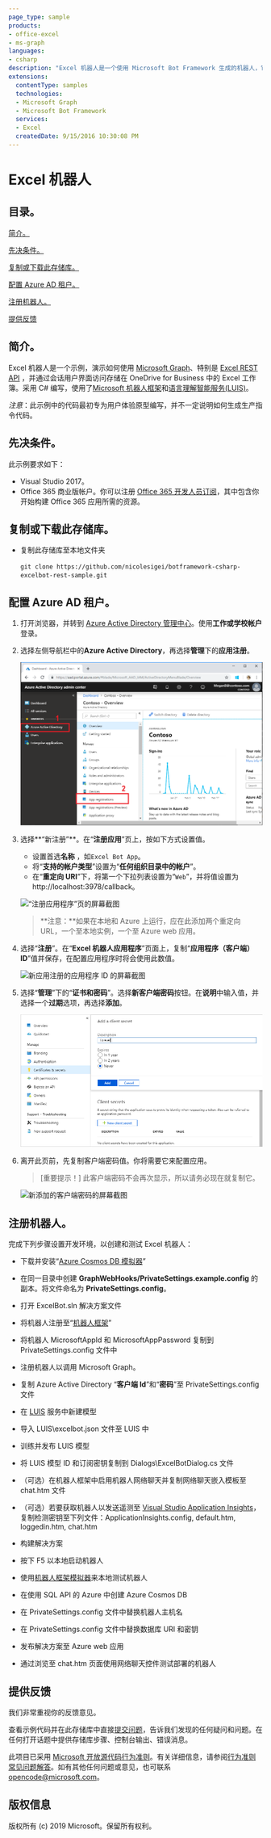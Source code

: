 ```yaml
---
page_type: sample
products:
- office-excel
- ms-graph
languages:
- csharp
description: "Excel 机器人是一个使用 Microsoft Bot Framework 生成的机器人，它演示了如何将 Excel 与 Microsoft Graph API 结合使用"
extensions:
  contentType: samples 
  technologies:
  - Microsoft Graph
  - Microsoft Bot Framework
  services:
  - Excel
  createdDate: 9/15/2016 10:30:08 PM
---
```


# Excel 机器人

## 目录。 ##

[简介。](#introduction)

[先决条件。](#prerequisites)

[复制或下载此存储库。](#Cloning-or-downloading-this-repository)

[配置 Azure AD 租户。](#Configure-your-Azure-AD-tenant)

[注册机器人。](#Register-the-bot)

[提供反馈](#Give-us-your-feedback)

## 简介。
<a name="introduction"></a>
Excel 机器人是一个示例，演示如何使用 [Microsoft Graph](https://graph.microsoft.io)、特别是 [ Excel REST API](https://graph.microsoft.io/en-us/docs/api-reference/v1.0/resources/excel) ，并通过会话用户界面访问存储在 OneDrive for Business 中的 Excel 工作簿。采用 C# 编写，使用了[Microsoft 机器人框架](https://dev.botframework.com/)和[语言理解智能服务(LUIS)](https://www.luis.ai/)。

*注意*：此示例中的代码最初专为用户体验原型编写，并不一定说明如何生成生产指令代码。

## 先决条件。
<a name="prerequisites"></a>

此示例要求如下：  

- Visual Studio 2017。
- Office 365 商业版帐户。你可以注册 [Office 365 开发人员订阅](https://msdn.microsoft.com/en-us/office/office365/howto/setup-development-environment)，其中包含你开始构建 Office 365 应用所需的资源。

## 复制或下载此存储库。
<a name="cloning-downloading-repo"></a>

- 复制此存储库至本地文件夹

    ` git clone https://github.com/nicolesigei/botframework-csharp-excelbot-rest-sample.git `

<a name="configure-azure"></a>
## 配置 Azure AD 租户。

1. 打开浏览器，并转到 [Azure Active Directory 管理中心](https://aad.portal.azure.com)。使用**工作或学校帐户**登录。

1. 选择左侧导航栏中的**Azure Active Directory**，再选择**管理**下的**应用注册**。

    ![“应用注册”的屏幕截图](readme-images/aad-portal-app-registrations.png)

1. 选择**“新注册”**。在“**注册应用**”页上，按如下方式设置值。

    - 设置首选**名称** ，如`Excel Bot App`。
    - 将“**支持的帐户类型**”设置为“**任何组织目录中的帐户**”。
    - 在“**重定向 URI**”下，将第一个下拉列表设置为“`Web`”，并将值设置为 http://localhost:3978/callback。

    ![“注册应用程序”页的屏幕截图](readme-images/aad-register-an-app.PNG)

    > **注意：**如果在本地和 Azure 上运行，应在此添加两个重定向 URL，一个至本地实例，一个至 Azure web 应用。
    
1. 选择“**注册**”。在“**Excel 机器人应用程序**”页面上，复制“**应用程序（客户端）ID**”值并保存，在配置应用程序时将会使用此数值。

    ![新应用注册的应用程序 ID 的屏幕截图](readme-images/aad-application-id.PNG)

1. 选择“**管理**”下的“**证书和密码**”。选择**新客户端密码**按钮。在**说明**中输入值，并选择一个**过期**选项，再选择**添加**。

    ![“添加客户端密码”对话框的屏幕截图](readme-images/aad-new-client-secret.png)

1. 离开此页前，先复制客户端密码值。你将需要它来配置应用。

    > [重要提示！]
    > 此客户端密码不会再次显示，所以请务必现在就复制它。

    ![新添加的客户端密码的屏幕截图](readme-images/aad-copy-client-secret.png)
	<a name = "register-bot"></a>
## 注册机器人。

完成下列步骤设置开发环境，以创建和测试 Excel 机器人：

- 下载并安装“[Azure Cosmos DB 模拟器](https://docs.microsoft.com/en-us/azure/cosmos-db/local-emulator)”

- 在同一目录中创建 **GraphWebHooks/PrivateSettings.example.config** 的副本。将文件命名为 **PrivateSettings.config**。
- 打开 ExcelBot.sln 解决方案文件
- 将机器人注册至“[机器人框架](https://dev.botframework.com/bots/new)”
- 将机器人 MicrosoftAppId 和 MicrosoftAppPassword 复制到 PrivateSettings.config 文件中
- 注册机器人以调用 Microsoft Graph。
- 复制 Azure Active Directory “**客户端 Id**”和“**密码**”至 PrivateSettings.config 文件
- 在 [LUIS](https://www.luis.ai) 服务中新建模型
- 导入 LUIS\\excelbot.json 文件至 LUIS 中
- 训练并发布 LUIS 模型
- 将 LUIS 模型 ID 和订阅密钥复制到 Dialogs\\ExcelBotDialog.cs 文件
- （可选）在机器人框架中启用机器人网络聊天并复制网络聊天嵌入模板至 chat.htm 文件
- （可选）若要获取机器人以发送遥测至 [Visual Studio Application Insights](https://azure.microsoft.com/en-us/services/application-insights/)，复制检测密钥至下列文件：ApplicationInsights.config, default.htm, loggedin.htm, chat.htm
- 构建解决方案
- 按下 F5 以本地启动机器人
- 使用[机器人框架模拟器](https://docs.botframework.com/en-us/tools/bot-framework-emulator)来本地测试机器人
- 在使用 SQL API 的 Azure 中创建 Azure Cosmos DB
- 在 PrivateSettings.config 文件中替换机器人主机名
- 在 PrivateSettings.config 文件中替换数据库 URI 和密钥
- 发布解决方案至 Azure web 应用
- 通过浏览至 chat.htm 页面使用网络聊天控件测试部署的机器人  

## 提供反馈

<a name="Give-us-your-feedback"></a>

我们非常重视你的反馈意见。  

查看示例代码并在此存储库中直接[提交问题](https://github.com/microsoftgraph/botframework-csharp-excelbot-rest-sample/issues)，告诉我们发现的任何疑问和问题。在任何打开话题中提供存储库步骤、控制台输出、错误消息。

此项目已采用 [Microsoft 开放源代码行为准则](https://opensource.microsoft.com/codeofconduct/)。有关详细信息，请参阅[行为准则常见问题解答](https://opensource.microsoft.com/codeofconduct/faq/)。如有其他任何问题或意见，也可联系 [opencode@microsoft.com](mailto:opencode@microsoft.com)。

## 版权信息

版权所有 (c) 2019 Microsoft。保留所有权利。
  

